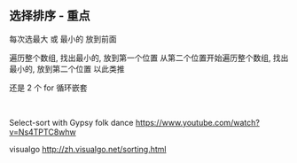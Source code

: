 ## 选择排序 - 重点
每次选最大 或 最小的
放到前面

遍历整个数组, 找出最小的, 放到第一个位置
从第二个位置开始遍历整个数组, 找出最小的, 放到第二个位置
以此类推

还是 2 个 for 循环嵌套


<br/>

Select-sort with Gypsy folk dance
https://www.youtube.com/watch?v=Ns4TPTC8whw


visualgo
http://zh.visualgo.net/sorting.html

